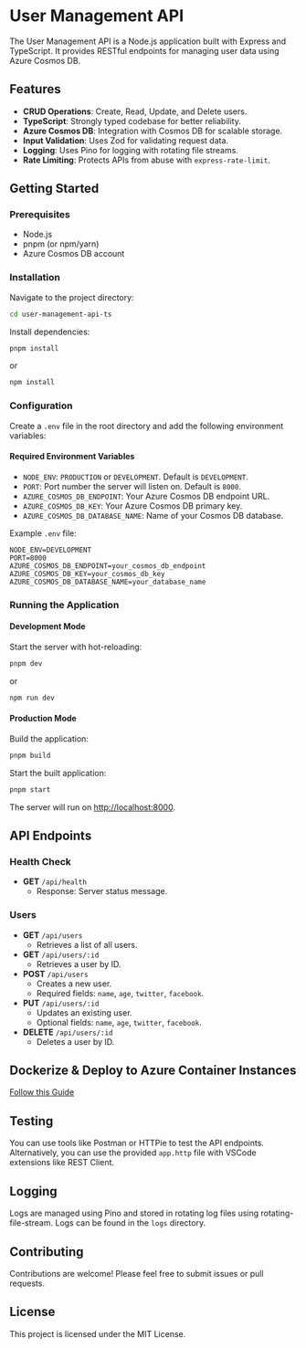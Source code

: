 # User Management API

The User Management API is a Node.js application built with Express and TypeScript. It provides RESTful endpoints for managing user data using Azure Cosmos DB.

## Features

- **CRUD Operations**: Create, Read, Update, and Delete users.
- **TypeScript**: Strongly typed codebase for better reliability.
- **Azure Cosmos DB**: Integration with Cosmos DB for scalable storage.
- **Input Validation**: Uses Zod for validating request data.
- **Logging**: Uses Pino for logging with rotating file streams.
- **Rate Limiting**: Protects APIs from abuse with `express-rate-limit`.

## Getting Started

### Prerequisites

- Node.js
- pnpm (or npm/yarn)
- Azure Cosmos DB account




### Installation

Navigate to the project directory:

```bash
cd user-management-api-ts
```

Install dependencies:

```sh
pnpm install
```
or
```sh
npm install
```
### Configuration

Create a `.env` file in the root directory and add the following environment variables:

#### Required Environment Variables

- `NODE_ENV`: `PRODUCTION` or `DEVELOPMENT`. Default is `DEVELOPMENT`.
- `PORT`: Port number the server will listen on. Default is `8000`.
- `AZURE_COSMOS_DB_ENDPOINT`: Your Azure Cosmos DB endpoint URL.
- `AZURE_COSMOS_DB_KEY`: Your Azure Cosmos DB primary key.
- `AZURE_COSMOS_DB_DATABASE_NAME`: Name of your Cosmos DB database.

Example `.env` file:

```env
NODE_ENV=DEVELOPMENT
PORT=8000
AZURE_COSMOS_DB_ENDPOINT=your_cosmos_db_endpoint
AZURE_COSMOS_DB_KEY=your_cosmos_db_key
AZURE_COSMOS_DB_DATABASE_NAME=your_database_name
```

### Running the Application

#### Development Mode

Start the server with hot-reloading:

```sh
pnpm dev
```
or 

```sh
npm run dev
```

#### Production Mode

Build the application:

```sh
pnpm build
```

Start the built application:

```sh
pnpm start
```

The server will run on [http://localhost:8000](http://localhost:8000).

## API Endpoints

### Health Check

- **GET** `/api/health`
    - Response: Server status message.

### Users

- **GET** `/api/users`
    - Retrieves a list of all users.
- **GET** `/api/users/:id`
    - Retrieves a user by ID.
- **POST** `/api/users`
    - Creates a new user.
    - Required fields: `name`, `age`, `twitter`, `facebook`.
- **PUT** `/api/users/:id`
    - Updates an existing user.
    - Optional fields: `name`, `age`, `twitter`, `facebook`.
- **DELETE** `/api/users/:id`
    - Deletes a user by ID.

## Dockerize & Deploy to Azure Container Instances
[Follow this Guide](./QuickStart-Dockerize-API.md)    

## Testing

You can use tools like Postman or HTTPie to test the API endpoints. Alternatively, you can use the provided `app.http` file with VSCode extensions like REST Client.

## Logging

Logs are managed using Pino and stored in rotating log files using rotating-file-stream. Logs can be found in the `logs` directory.

## Contributing

Contributions are welcome! Please feel free to submit issues or pull requests.

## License

This project is licensed under the MIT License.